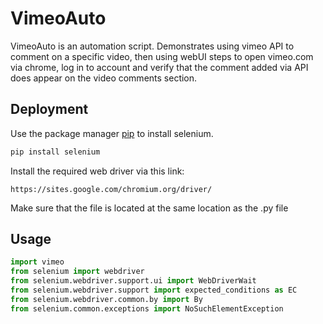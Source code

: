
# VimeoAuto

VimeoAuto is an automation script.
Demonstrates using vimeo API to comment on a specific video, then using webUI steps to open vimeo.com via chrome, log in to account and verify that the comment added via API does appear on the video comments section.



## Deployment

Use the package manager [pip](https://pip.pypa.io/en/stable/) to install selenium.

```bash
pip install selenium
```

Install the required web driver via this link:
```
https://sites.google.com/chromium.org/driver/
```
Make sure that the file is located at the same location as the .py file

## Usage

```python
import vimeo
from selenium import webdriver
from selenium.webdriver.support.ui import WebDriverWait
from selenium.webdriver.support import expected_conditions as EC
from selenium.webdriver.common.by import By
from selenium.common.exceptions import NoSuchElementException

